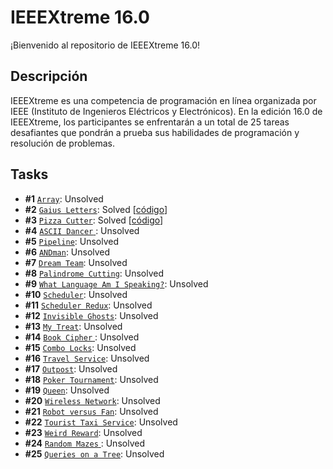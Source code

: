 # IEEEXtreme 16.0

¡Bienvenido al repositorio de IEEEXtreme 16.0!

## Descripción

IEEEXtreme es una competencia de programación en línea organizada por IEEE (Instituto de Ingenieros Eléctricos y Electrónicos). En la edición 16.0 de IEEEXtreme, los participantes se enfrentarán a un total de 25 tareas desafiantes que pondrán a prueba sus habilidades de programación y resolución de problemas.

## Tasks

- **#1** [`Array`](https://csacademy.com/contest/ieeextreme-practice/task/array): Unsolved
- **#2** [`Gaius Letters`](https://csacademy.com/contest/ieeextreme-practice/task/gaius-letters): Solved [[código](2%20-%20Gaius%20Letters/2.cpp)]
- **#3** [`Pizza Cutter`](https://csacademy.com/contest/ieeextreme-practice/task/pizza-cutter): Solved [[código](3%20-%20Pizza%20Cutter/3.cpp)]
- **#4** [`ASCII Dancer` ](https://csacademy.com/contest/ieeextreme-practice/task/ascii-dancer): Unsolved
- **#5** [`Pipeline`](https://csacademy.com/contest/ieeextreme-practice/task/pipeline): Unsolved
- **#6** [`ANDman`](https://csacademy.com/contest/ieeextreme-practice/task/andman): Unsolved
- **#7** [`Dream Team`](https://csacademy.com/contest/ieeextreme-practice/task/dream-team): Unsolved
- **#8** [`Palindrome Cutting`](https://csacademy.com/contest/ieeextreme-practice/task/palindrome-cutting): Unsolved
- **#9** [`What Language Am I Speaking?`](https://csacademy.com/contest/ieeextreme-practice/task/what-language-am-i-speaking): Unsolved
- **#10** [`Scheduler`](https://csacademy.com/contest/ieeextreme-practice/task/scheduler): Unsolved
- **#11** [`Scheduler Redux`](https://csacademy.com/contest/ieeextreme-practice/task/scheduler-redux): Unsolved
- **#12** [`Invisible Ghosts`](https://csacademy.com/contest/ieeextreme-practice/task/invisible-ghosts): Unsolved
- **#13** [`My Treat`](https://csacademy.com/contest/ieeextreme-practice/task/my-treat): Unsolved
- **#14** [`Book Cipher` ](https://csacademy.com/contest/ieeextreme-practice/task/book-cipher): Unsolved
- **#15** [`Combo Locks`](https://csacademy.com/contest/ieeextreme-practice/task/combo-locks): Unsolved
- **#16** [`Travel Service`](https://csacademy.com/contest/ieeextreme-practice/task/travel-service): Unsolved
- **#17** [`Outpost`](https://csacademy.com/contest/ieeextreme-practice/task/outpost): Unsolved
- **#18** [`Poker Tournament`](https://csacademy.com/contest/ieeextreme-practice/task/poker-tournament): Unsolved
- **#19** [`Queen`](https://csacademy.com/contest/ieeextreme-practice/task/queen): Unsolved
- **#20** [`Wireless Network`](https://csacademy.com/contest/ieeextreme-practice/task/wireless-network): Unsolved
- **#21** [`Robot versus Fan`](https://csacademy.com/contest/ieeextreme-practice/task/robot-versus-fan): Unsolved
- **#22** [`Tourist Taxi Service`](https://csacademy.com/contest/ieeextreme-practice/task/tourist-taxi-service): Unsolved
- **#23** [`Weird Reward`](https://csacademy.com/contest/ieeextreme-practice/task/weird-reward): Unsolved
- **#24** [`Random Mazes` ](https://csacademy.com/contest/ieeextreme-practice/task/random-mazes): Unsolved
- **#25** [`Queries on a Tree`](https://csacademy.com/contest/ieeextreme-practice/task/queries-on-a-tree): Unsolved